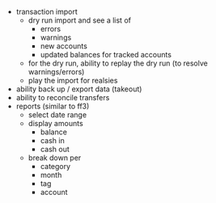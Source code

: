 - transaction import
  - dry run import and see a list of
    - errors
    - warnings
    - new accounts
    - updated balances for tracked accounts
  - for the dry run, ability to replay the dry run (to resolve warnings/errors)
  - play the import for realsies
- ability back up / export data (takeout)
- ability to reconcile transfers
- reports (similar to ff3)
  - select date range
  - display amounts
    - balance
    - cash in
    - cash out
  - break down per
    - category
    - month
    - tag
    - account
